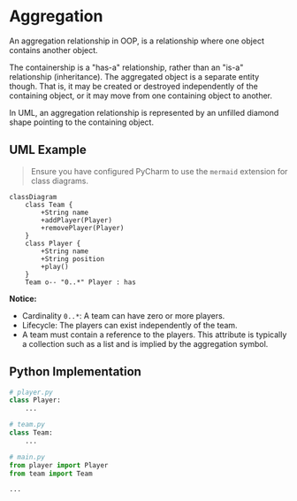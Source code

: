 # Aggregation

An aggregation relationship in OOP, is a relationship where one object contains another object.

The containership is a "has-a" relationship, rather than an "is-a" relationship (inheritance). The aggregated object is a separate entity though. That is, it may be created or destroyed independently of the containing object, or it may move from one containing object to another.

In UML, an aggregation relationship is represented by an unfilled diamond shape pointing to the containing object.

## UML Example

> Ensure you have configured PyCharm to use the `mermaid` extension for class diagrams.

```mermaid
classDiagram
    class Team {
        +String name
        +addPlayer(Player)
        +removePlayer(Player)
    }
    class Player {
        +String name
        +String position
        +play()
    }
    Team o-- "0..*" Player : has
```

**Notice:**

- Cardinality `0..*`: A team can have zero or more players.
- Lifecycle: The players can exist independently of the team.
- A team must contain a reference to the players. This attribute is typically a collection such as a list and is implied by the aggregation symbol.

## Python Implementation

```python
# player.py
class Player:
    ...
```

```python
# team.py
class Team:
    ...
```

```python
# main.py
from player import Player
from team import Team

...
```
